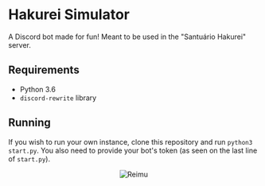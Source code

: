 # Hakurei Simulator

A Discord bot made for fun! Meant to be used in the "Santuário Hakurei" server.

## Requirements

- Python 3.6
- `discord-rewrite` library

## Running

If you wish to run your own instance, clone this repository and run `python3 start.py`.
You also need to provide your bot's token (as seen on the last line of `start.py`).

<p align="center">
  <img src="https://i.imgur.com/PCUTcnm.png" alt="Reimu"/>
</p>
